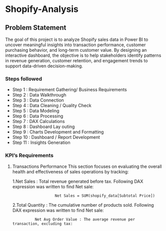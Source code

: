 # Shopify-Analysis

## Problem Statement

The goal of this project is to analyze Shopify sales data in Power BI to uncover meaningful insights into transaction performance, customer purchasing behavior, and long-term customer value. By designing an interactive dashboard, the objective is to help stakeholders identify patterns in revenue generation, customer retention, and engagement trends to support data-driven decision-making.

### Steps followed 

- Step 1  : Requirement Gathering/ Business Requirements
- Step 2  : Data Walkthrough
- Step 3  : Data Connection
- Step 4  : Data Cleaning / Quality Check
- Step 5  : Data Modeling
- Step 6  : Data Processing
- Step 7  : DAX Calculations
- Step 8  : Dashboard Lay outing
- Step 9  : Charts Development and Formatting
- Step 10 : Dashboard / Report Development
- Step 11 : Insights Generation

### KPI’s Requirements

1. Transactions Performance
This section focuses on evaluating the overall health and effectiveness of sales operations by tracking:

    1.Net Sales : Total revenue generated before tax.
                      Following DAX expression was written to find Net sale:

                          Net Sales = SUM(shopify_data[Subtotal Price])
                           
   2.Total Quantity : The cumulative number of products sold.
                      Following DAX expression was written to find Net sale:

                               
                 Net Avg Order Value : The average revenue per transaction, excluding tax:
                         
   
